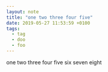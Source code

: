 ```yaml
---
layout: note
title: "one two three four five"
date: 2019-05-27 11:53:59 +0100
tags:
  - tag
  - doo
  - foo
---
```


one two three four five six seven eight